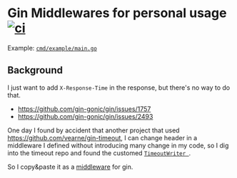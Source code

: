 # Gin Middlewares for personal usage [![ci](https://github.com/ringsaturn/ginmiddlewares/actions/workflows/ci.yml/badge.svg)](https://github.com/ringsaturn/ginmiddlewares/actions/workflows/ci.yml)

Example: [`cmd/example/main.go`](cmd/example/main.go)

## Background

I just want to add `X-Response-Time` in the response, but there's no way to do that.

- <https://github.com/gin-gonic/gin/issues/1757>
- <https://github.com/gin-gonic/gin/issues/2493>

One day I found by accident that another project that used
<https://github.com/vearne/gin-timeout>, I can change header in a middleware
I defined without introducing many change in my code, so I dig into the timeout
repo and found the customed
[`TimeoutWriter `](https://github.com/vearne/gin-timeout/blob/v0.0.7/writer.go#L11-L23).

So I copy&paste it as a [middleware](xinject/inject.go) for gin.
